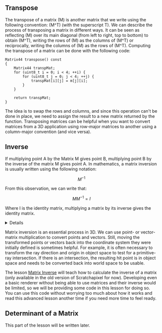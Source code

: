 ## Transpose

The transpose of a matrix \(M\) is another matrix that we write using the following convention: \(M^T\) (with the superscript T). We can describe the process of transposing a matrix in different ways. It can be seen as reflecting \(M\) over its main diagonal (from left to right, top to bottom) to obtain \(M^T\), writing the rows of \(M\) as the columns of \(M^T\) or reciprocally, writing the columns of \(M\) as the rows of \(M^T\). Computing the transpose of a matrix can be done with the following code:

```
Matrix44 transpose() const
{
    Matrix44 transpMat;
    for (uint8_t i = 0; i < 4; ++i) {
        for (uint8_t j = 0; j < 4; ++j) {
            transpMat[i][j] = m[j][i];
        }
    }
        
    return transpMat;
}
```

The idea is to swap the rows and columns, and since this operation can't be done in place, we need to assign the result to a new matrix returned by the function. Transposing matrices can be helpful when you want to convert matrices from a 3D application using row-major matrices to another using a column-major convention (and vice versa).

## Inverse

If multiplying point A by the Matrix M gives point B, multiplying point B by the inverse of the matrix M gives point A. In mathematics, a matrix inversion is usually written using the following notation:

$$M^{-1}$$

From this observation, we can write that:

$$MM^{-1}=I$$

Where I is the identity matrix, multiplying a matrix by its inverse gives the identity matrix.

<details>
In the chapter [How Does a Matrix Work](/lessons/mathematics-physics-for-computer-graphics/geometry/how-does-matrix-work-part-2), we have mentioned the case of the orthogonal matrix, which inverse can easily be obtained from computing its transpose. An orthogonal matrix is a square matrix with real entries whose columns and rows are orthogonal unit vectors. We will use this critical property to learn how to [transform normals](/lessons/mathematics-physics-for-computer-graphics/geometry/transforming-normals).
</details>

Matrix inversion is an essential process in 3D. We can use point- or vector-matrix multiplication to convert points and vectors. Still, moving the transformed points or vectors back into the coordinate system they were initially defined is sometimes helpful. For example, it is often necessary to transform the ray direction and origin in object space to test for a primitive-ray intersection. If there is an intersection, the resulting hit point is in object space and needs to be converted back into world space to be usable.

The lesson [Matrix Inverse](/lessons/mathematics-physics-for-computer-graphics/matrix-inverse/) will teach how to calculate the inverse of a matrix (only available in the old version of Scratchapixel for now). Developing even a basic renderer without being able to use matrices and their inverse would be limited, so we will be providing some code in this lesson for doing so. You can use this code without worrying too much about how it works and read this advanced lesson another time if you need more time to feel ready.

## Determinant of a Matrix

This part of the lesson will be written later.